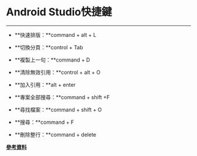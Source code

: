 # Android Studio快捷鍵

---

* **快速排版：**command + alt + L

* **切換分頁：**control + Tab

* **複製上一句：**command + D

* **清除無效引用：**control + alt + O

* **加入引用：**alt + enter

* **專案全部搜尋：**command + shift +F

* **尋找檔案：**command + shift + O

* **搜尋：**command + F

* **刪除整行：**command + delete

[**參考資料**](http://lins126.blogspot.tw/2015/07/tools-android-studio.html)


